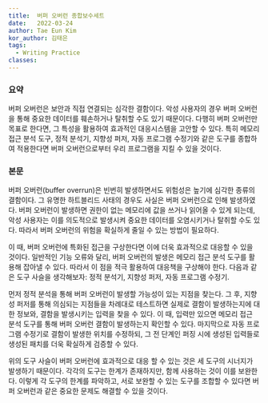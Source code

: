 ```yaml
---
title:  버퍼 오버런 종합보수세트
date:   2022-03-24
author: Tae Eun Kim
kor_author: 김태은
tags:
  - Writing Practice
classes: 
---
```


### 요약
버퍼 오버런은 보안과 직접 연결되는 심각한 결함이다. 악성 사용자의 경우 버퍼 오버런을 통해 중요한 데이터를 훼손하거나 탈취할 수도 있기 때문이다. 다행히 버퍼 오버런만 목표로 한다면, 그 특성을 활용하여 효과적인 대응시스템을 고안할 수 있다. 특히 메모리 접근 분석 도구, 정적 분석기, 지향성 퍼저, 자동 프로그램 수정기와 같은 도구를 종합하여 적용한다면 버퍼 오버런으로부터 우리 프로그램을 지킬 수 있을 것이다.

### 본문
버퍼 오버런(buffer overrun)은 빈번히 발생하면서도 위험성은 높기에 심각한 종류의 결함이다. 그 유명한 하트블리드 사태의 경우도 사실은 버퍼 오버런으로 인해 발생하였다. 버퍼 오버런이 발생하면 권한이 없는 메모리에 값을 쓰거나 읽어올 수 있게 되는데, 악성 사용자는 이를 의도적으로 발생시켜 중요한 데이터를 오염시키거나 탈취할 수도 있다. 따라서 버퍼 오버런의 위험을 확실하게 줄일 수 있는 방법이 필요하다.

이 때, 버퍼 오버런에 특화된 접근을 구상한다면 이에 더욱 효과적으로 대응할 수 있을 것이다. 일반적인 기능 오류와 달리, 버퍼 오버런의 발생은 메모리 접근 분석 도구를 활용해 잡아낼 수 있다. 따라서 이 점을 적극 활용하여 대응책을 구상해야 한다. 다음과 같은 도구 사슬을 생각해보자: 정적 분석기, 지향성 퍼저, 자동 프로그램 수정기.

먼저 정적 분석을 통해 버퍼 오버런이 발생할 가능성이 있는 지점을 찾는다. 그 후, 지향성 퍼저를 통해 의심되는 지점들을 차례대로 테스트하면 실제로 결함이 발생하는지에 대한 정보와, 결함을 발생시키는 입력을 찾을 수 있다. 이 때, 입력만 있으면 메모리 접근 분석 도구를 통해 버퍼 오버런 결함이 발생하는지 확인할 수 있다. 마지막으로 자동 프로그램 수정기로 결함이 발생한 위치를 수정하되, 그 전 단계인 퍼징 시에 생성된 입력들로 생성된 패치를 더욱 확실하게 검증할 수 있다.

위의 도구 사슬이 버퍼 오버런에 효과적으로 대응 할 수 있는 것은 세 도구의 시너지가 발생하기 때문이다. 각각의 도구는 한계가 존재하지만, 함께 사용하는 것이 이를 보완한다. 이렇게 각 도구의 한계를 파악하고, 서로 보완할 수 있는 도구를 조합할 수 있다면 버퍼 오버런과 같은 중요한 문제도 해결할 수 있을 것이다.